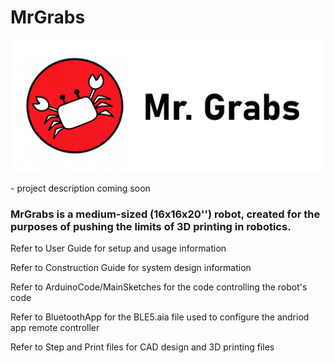 # MrGrabs
<div align = "center"> 
  
![MrGrabs_Logo.png](MrGrabs_Logo.png)

</div>
- project description coming soon

### MrGrabs is a medium-sized (16x16x20'') robot, created for the purposes of pushing the limits of 3D printing in robotics.

Refer to User Guide for setup and usage information

Refer to Construction Guide for system design information

Refer to ArduinoCode/MainSketches for the code controlling the robot's code

Refer to BluetoothApp for the BLE5.aia file used to configure the andriod app remote controller

Refer to Step and Print files for CAD design and 3D printing files

